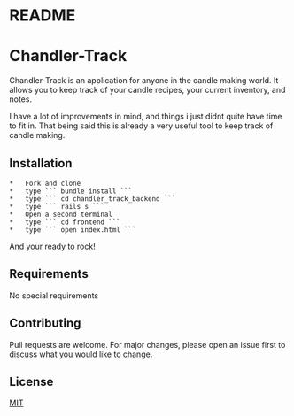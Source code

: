 # README

# Chandler-Track 

Chandler-Track is an application for anyone in the candle making world. It allows you to keep track of your candle recipes, your current inventory, and notes. 

I have a lot of improvements in mind, and things i just didnt quite have time to fit in. That being said this is already a very useful tool to keep track of candle making. 

## Installation 

    *   Fork and clone
    *   type ``` bundle install ``` 
    *   type ``` cd chandler_track_backend ``` 
    *   type ``` rails s ``` 
    *   Open a second terminal 
    *   type ``` cd frontend ``` 
    *   type ``` open index.html ``` 

And your ready to rock! 

## Requirements 

No special requirements 

## Contributing

Pull requests are welcome. For major changes, please open an issue first to discuss what you would like to change.

## License

[MIT](https://github.com/Mari-8/ChandlerTrack/blob/main/LICENSE)
